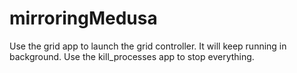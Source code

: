 # mirroringMedusa

Use the grid app to launch the grid controller. It will keep running in background. Use the kill_processes app to stop everything.
